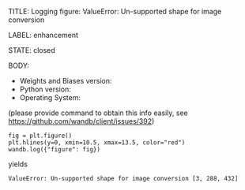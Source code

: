 TITLE:
Logging figure: ValueError: Un-supported shape for image conversion

LABEL:
enhancement

STATE:
closed

BODY:
* Weights and Biases version:
* Python version:
* Operating System:

(please provide command to obtain this info easily, see https://github.com/wandb/client/issues/392)

```
fig = plt.figure()
plt.hlines(y=0, xmin=10.5, xmax=13.5, color="red")
wandb.log({"figure": fig})
```
yields
```
ValueError: Un-supported shape for image conversion [3, 288, 432]
```


